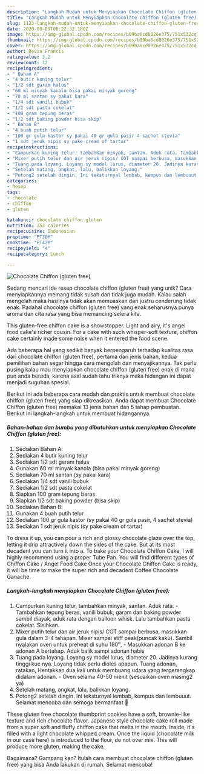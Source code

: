 ```yaml
---
description: "Langkah Mudah untuk Menyiapkan Chocolate Chiffon (gluten free) Anti Gagal"
title: "Langkah Mudah untuk Menyiapkan Chocolate Chiffon (gluten free) Anti Gagal"
slug: 1123-langkah-mudah-untuk-menyiapkan-chocolate-chiffon-gluten-free-anti-gagal
date: 2020-09-09T08:22:32.180Z
image: https://img-global.cpcdn.com/recipes/b09ba6cd8026e375/751x532cq70/chocolate-chiffon-gluten-free-foto-resep-utama.jpg
thumbnail: https://img-global.cpcdn.com/recipes/b09ba6cd8026e375/751x532cq70/chocolate-chiffon-gluten-free-foto-resep-utama.jpg
cover: https://img-global.cpcdn.com/recipes/b09ba6cd8026e375/751x532cq70/chocolate-chiffon-gluten-free-foto-resep-utama.jpg
author: Devin Francis
ratingvalue: 3.2
reviewcount: 12
recipeingredient:
- " Bahan A"
- "4 butir kuning telur"
- "1/2 sdt garam halus"
- "60 ml minyak kanola bisa pakai minyak goreng"
- "70 ml santan sy pakai kara"
- "1/4 sdt vanili bubuk"
- "1/2 sdt pasta cokelat"
- "100 gram tepung beras"
- "1/2 sdt baking powder bisa skip"
- " Bahan B"
- "4 buah putih telur"
- "100 gr gula kastor sy pakai 40 gr gula pasir 4 sachet stevia"
- "1 sdt jeruk nipis sy pake cream of tartar"
recipeinstructions:
- "Campurkan kuning telur, tambahkan minyak, santan. Aduk rata. Tambahkan tepung beras, vanili bubuk, garam dan baking powder sambil diayak, aduk rata dengan balloon whisk. Lalu tambahkan pasta cokelat. Sisihkan."
- "Mixer putih telur dan air jeruk nipis/ COT sampai berbusa, masukkan gula dalam 3-4 tahapan. Mixer sampai stiff peak(puncak kaku). Sambil nyalakan oven untuk preheat di suhu 180⁰, Masukkan adonan B ke adonan A bertahap. Aduk balik sampi adonan habis"
- "Tuang pada loyang. Loyang sy model lurus, diameter 20. Jadinya kurang tinggi kue nya. Loyang tidak perlu dioles apapun. Tuang adonan, ratakan, Hentakkan dua kali untuk membuang udara yang terperangkap didalam adonan. Oven selama 40-50 menit (sesuaikan oven masing2 ya)"
- "Setelah matang, angkat, lalu, balikkan loyang."
- "Potong2 setelah dingin. Ini teksturnyal lembab, kempus dan lembuuut. Selamat mencoba dan semoga bermanfaat 🤗"
categories:
- Resep
tags:
- chocolate
- chiffon
- gluten

katakunci: chocolate chiffon gluten 
nutrition: 253 calories
recipecuisine: Indonesian
preptime: "PT30M"
cooktime: "PT42M"
recipeyield: "4"
recipecategory: Lunch

---
```



![Chocolate Chiffon (gluten free)](https://img-global.cpcdn.com/recipes/b09ba6cd8026e375/751x532cq70/chocolate-chiffon-gluten-free-foto-resep-utama.jpg)

Sedang mencari ide resep chocolate chiffon (gluten free) yang unik? Cara menyiapkannya memang tidak susah dan tidak juga mudah. Kalau salah mengolah maka hasilnya tidak akan memuaskan dan justru cenderung tidak enak. Padahal chocolate chiffon (gluten free) yang enak seharusnya punya aroma dan cita rasa yang bisa memancing selera kita.

This gluten-free chiffon cake is a showstopper. Light and airy, it&#39;s angel food cake&#39;s richer cousin. For a cake with such whisper-soft texture, chiffon cake certainly made some noise when it entered the food scene.

Ada beberapa hal yang sedikit banyak berpengaruh terhadap kualitas rasa dari chocolate chiffon (gluten free), pertama dari jenis bahan, kedua pemilihan bahan segar hingga cara mengolah dan menyajikannya. Tak perlu pusing kalau mau menyiapkan chocolate chiffon (gluten free) enak di mana pun anda berada, karena asal sudah tahu triknya maka hidangan ini dapat menjadi suguhan spesial.


Berikut ini ada beberapa cara mudah dan praktis untuk membuat chocolate chiffon (gluten free) yang siap dikreasikan. Anda dapat membuat Chocolate Chiffon (gluten free) memakai 13 jenis bahan dan 5 tahap pembuatan. Berikut ini langkah-langkah untuk membuat hidangannya.

<!--inarticleads1-->

##### Bahan-bahan dan bumbu yang dibutuhkan untuk menyiapkan Chocolate Chiffon (gluten free):

1. Sediakan  Bahan A:
1. Sediakan 4 butir kuning telur
1. Sediakan 1/2 sdt garam halus
1. Gunakan 60 ml minyak kanola (bisa pakai minyak goreng)
1. Sediakan 70 ml santan (sy pakai kara)
1. Sediakan 1/4 sdt vanili bubuk
1. Sediakan 1/2 sdt pasta cokelat
1. Siapkan 100 gram tepung beras
1. Siapkan 1/2 sdt baking powder (bisa skip)
1. Sediakan  Bahan B:
1. Gunakan 4 buah putih telur
1. Sediakan 100 gr gula kastor (sy pakai 40 gr gula pasir, 4 sachet stevia)
1. Sediakan 1 sdt jeruk nipis (sy pake cream of tartar)


To dress it up, you can pour a rich and glossy chocolate glaze over the top, letting it drip attractively down the sides of the cake. But at its most decadent you can turn it into a. To bake your Chocolate Chiffon Cake, I will highly recommend using a proper Tube Pan. You will find different types of Chiffon Cake / Angel Food Cake Once your Chocolate Chiffon Cake is ready, it will be time to make the super rich and decadent Coffee Chocolate Ganache. 

<!--inarticleads2-->

##### Langkah-langkah menyiapkan Chocolate Chiffon (gluten free):

1. Campurkan kuning telur, tambahkan minyak, santan. Aduk rata. - Tambahkan tepung beras, vanili bubuk, garam dan baking powder sambil diayak, aduk rata dengan balloon whisk. Lalu tambahkan pasta cokelat. Sisihkan.
1. Mixer putih telur dan air jeruk nipis/ COT sampai berbusa, masukkan gula dalam 3-4 tahapan. Mixer sampai stiff peak(puncak kaku). Sambil nyalakan oven untuk preheat di suhu 180⁰, - Masukkan adonan B ke adonan A bertahap. Aduk balik sampi adonan habis
1. Tuang pada loyang. Loyang sy model lurus, diameter 20. Jadinya kurang tinggi kue nya. Loyang tidak perlu dioles apapun. Tuang adonan, ratakan, Hentakkan dua kali untuk membuang udara yang terperangkap didalam adonan. - Oven selama 40-50 menit (sesuaikan oven masing2 ya)
1. Setelah matang, angkat, lalu, balikkan loyang.
1. Potong2 setelah dingin. Ini teksturnyal lembab, kempus dan lembuuut. Selamat mencoba dan semoga bermanfaat 🤗


These gluten free chocolate thumbprint cookies have a soft, brownie-like texture and rich chocolate flavor. Japanese style chocolate cake roll made from a super soft and fluffy chiffon cake that melts in the mouth. Inside, it&#39;s filled with a light chocolate whipped cream. Once the liquid (chocolate milk in our case here) is introduced to the flour, do not over mix. This will produce more gluten, making the cake. 

Bagaimana? Gampang kan? Itulah cara membuat chocolate chiffon (gluten free) yang bisa Anda lakukan di rumah. Selamat mencoba!
